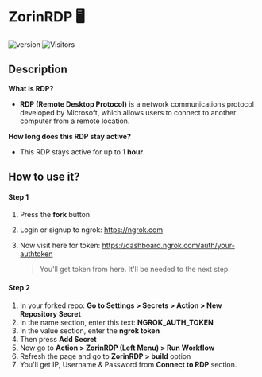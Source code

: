 # ZorinRDP 🖥

![version](https://img.shields.io/badge/version-2.0.0-blue&style=?style=for-the-badge) 
![Visitors](https://api.visitorbadge.io/api/visitors?path=https%3A%2F%2Fgithub.com%2FZorinArch%2FZorinRDP&labelColor=%23697689&countColor=%230f80c1)

## Description

**What is RDP?**<br>

* **RDP (Remote Desktop Protocol)** is a network communications protocol developed by Microsoft, which allows users to connect to another computer from a remote location.

**How long does this RDP stay active?**<br>

* This RDP stays active for up to **1 hour**.<br>

## How to use it?

#### Step 1

1. Press the **fork** button  
2. Login or signup to ngrok: https://ngrok.com
3. Now visit here for token: https://dashboard.ngrok.com/auth/your-authtoken
   
   > You'll get token from here. It'll be needed to the next step.

#### Step 2

1. In your forked repo: **Go to Settings > Secrets > Action > New Repository Secret**
2. In the name section, enter this text: **NGROK_AUTH_TOKEN**
3. In the value section, enter the **ngrok token**
4. Then press **Add Secret**
5. Now go to **Action > ZorinRDP (Left Menu) > Run Workflow**
6. Refresh the page and go to **ZorinRDP > build** option
7. You'll get IP, Username & Password from **Connect to RDP** section.

 



